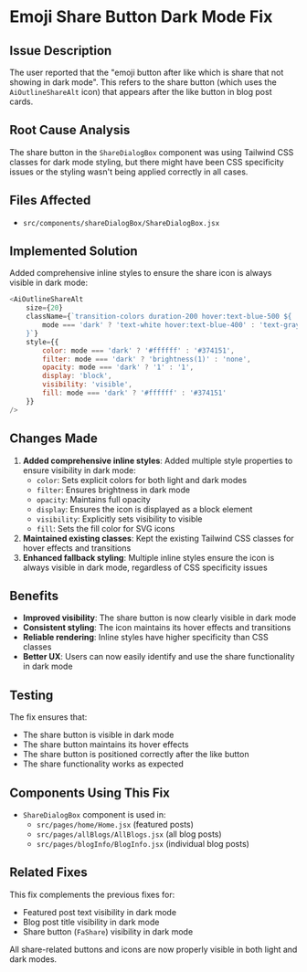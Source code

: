 # Emoji Share Button Dark Mode Fix

## Issue Description
The user reported that the "emoji button after like which is share that not showing in dark mode". This refers to the share button (which uses the `AiOutlineShareAlt` icon) that appears after the like button in blog post cards.

## Root Cause Analysis
The share button in the `ShareDialogBox` component was using Tailwind CSS classes for dark mode styling, but there might have been CSS specificity issues or the styling wasn't being applied correctly in all cases.

## Files Affected
- `src/components/shareDialogBox/ShareDialogBox.jsx`

## Implemented Solution
Added comprehensive inline styles to ensure the share icon is always visible in dark mode:

```javascript
<AiOutlineShareAlt 
    size={20} 
    className={`transition-colors duration-200 hover:text-blue-500 ${
        mode === 'dark' ? 'text-white hover:text-blue-400' : 'text-gray-700 hover:text-blue-600'
    }`}
    style={{ 
        color: mode === 'dark' ? '#ffffff' : '#374151',
        filter: mode === 'dark' ? 'brightness(1)' : 'none',
        opacity: mode === 'dark' ? '1' : '1',
        display: 'block',
        visibility: 'visible',
        fill: mode === 'dark' ? '#ffffff' : '#374151'
    }}
/>
```

## Changes Made
1. **Added comprehensive inline styles**: Added multiple style properties to ensure visibility in dark mode:
   - `color`: Sets explicit colors for both light and dark modes
   - `filter`: Ensures brightness in dark mode
   - `opacity`: Maintains full opacity
   - `display`: Ensures the icon is displayed as a block element
   - `visibility`: Explicitly sets visibility to visible
   - `fill`: Sets the fill color for SVG icons
2. **Maintained existing classes**: Kept the existing Tailwind CSS classes for hover effects and transitions
3. **Enhanced fallback styling**: Multiple inline styles ensure the icon is always visible in dark mode, regardless of CSS specificity issues

## Benefits
- **Improved visibility**: The share button is now clearly visible in dark mode
- **Consistent styling**: The icon maintains its hover effects and transitions
- **Reliable rendering**: Inline styles have higher specificity than CSS classes
- **Better UX**: Users can now easily identify and use the share functionality in dark mode

## Testing
The fix ensures that:
- The share button is visible in dark mode
- The share button maintains its hover effects
- The share button is positioned correctly after the like button
- The share functionality works as expected

## Components Using This Fix
- `ShareDialogBox` component is used in:
  - `src/pages/home/Home.jsx` (featured posts)
  - `src/pages/allBlogs/AllBlogs.jsx` (all blog posts)
  - `src/pages/blogInfo/BlogInfo.jsx` (individual blog posts)

## Related Fixes
This fix complements the previous fixes for:
- Featured post text visibility in dark mode
- Blog post title visibility in dark mode
- Share button (`FaShare`) visibility in dark mode

All share-related buttons and icons are now properly visible in both light and dark modes. 